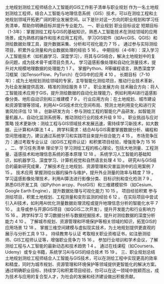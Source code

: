 土地规划测绘工程师结合人工智能的GIS工作影子清单与职业规划
作为一名土地规划测绘工程师，结合人工智能与地理信息系统（GIS）技术，可以在测绘工程和土地规划领域开拓更广阔的职业发展空间。以下是针对这一方向的职业规划和学习任务清单，帮助你明确目标并提升专业能力。
一、职业规划
职业目标设定
短期目标（1-3年）：掌握测绘工程与GIS的基础知识，熟悉人工智能技术在测绘领域的应用场景，成为熟练的操作和技术应用工程师。 
学习GIS软件（如ArcGIS、QGIS）和测绘数据处理工具，提升数据采集、分析和可视化能力⁠⁣ ⁠⁣7⁠⁣ ⁠⁣15 。
通过参与实际测绘项目，积累外业测量和内业数据处理的经验⁠⁣ ⁠⁣5⁠⁣ ⁠⁣16 。
中期目标（4-6年）：深入学习人工智能技术（如机器学习、深度学习），将其与GIS结合，解决土地规划中的复杂问题，成为技术骨干或项目负责人。 
学习遥感影像处理和自动化测量技术，提升对大规模地理数据的处理能力⁠⁣ ⁠⁣1⁠⁣ ⁠⁣7 。
掌握Python、R等编程语言，熟悉深度学习框架（如TensorFlow、PyTorch）在GIS中的应用⁠⁣ ⁠⁣4⁠⁣ ⁠⁣10 。
长期目标（7-10年）：成为土地规划测绘领域的专家，主导智能化测绘项目，推动行业技术革新，为社会发展提供高效、精准的测绘服务⁠⁣ ⁠⁣8⁠⁣ ⁠⁣17 。
职业发展方向
技术融合方向：将人工智能技术应用于GIS，提升测绘数据的自动化处理能力，例如利用AI进行遥感影像分类、地形自动识别和三维建模⁠⁣ ⁠⁣7⁠⁣ ⁠⁣9 。
行业应用方向：在土地规划、城市建设和资源管理等领域，利用AI+GIS技术优化空间布局、预测土地利用变化和进行灾害风险评估⁠⁣ ⁠⁣12⁠⁣ ⁠⁣18 。
创新研发方向：参与测绘工程的智能化产品研发，如智能测量机器人、自动化监测系统等，推动测绘行业的技术升级⁠⁣ ⁠⁣9⁠⁣ ⁠⁣10 。
职业挑战与应对策略
技术更新快：测绘工程与GIS领域技术发展迅速，需持续学习新技术，如大数据、云计算和AI算法⁠⁣ ⁠⁣1⁠⁣ ⁠⁣4 。
跨学科需求：结合AI与GIS需要掌握数据分析、编程和空间思维能力，建议通过系统学习和实践项目来提升综合能力⁠⁣ ⁠⁣4⁠⁣ ⁠⁣15 。
市场竞争压力：通过考取专业认证（如GIS工程师认证）和积累项目经验，增强竞争力⁠⁣ ⁠⁣15⁠⁣ ⁠⁣16 。
二、学习任务清单
理论学习
学习测绘工程的核心理论，包括大地测量、工程测量、遥感技术和地理信息系统的基本原理⁠⁣ ⁠⁣12⁠⁣ ⁠⁣18 。
系统学习人工智能的基础知识，如机器学习、深度学习、计算机视觉和自然语言处理⁠⁣ ⁠⁣4⁠⁣ ⁠⁣10 。
研究AI与GIS结合的最新研究成果，了解技术在土地规划、资源管理和灾害监测中的应用案例⁠⁣ ⁠⁣7⁠⁣ ⁠⁣15 。
技术应用
掌握测绘仪器的操作与维护，提升外业测量的效率与精度⁠⁣ ⁠⁣7⁠⁣ ⁠⁣19 。
学习遥感影像处理技术，利用AI算法进行影像分类、目标识别和变化检测⁠⁣ ⁠⁣7⁠⁣ ⁠⁣9 。
熟悉GIS开发工具（如Python arcpy、PostGIS）和三维建模软件（如Cesium、Google Earth Engine），提升数据处理与可视化能力⁠⁣ ⁠⁣10⁠⁣ ⁠⁣15 。
项目经验积累
参与测绘项目，积累土地规划、工程测量和变形监测的经验⁠⁣ ⁠⁣6⁠⁣ ⁠⁣12 。
在实际项目中尝试引入AI技术，如利用AI优化测量数据处理流程或提升地理信息分析的智能化水平⁠⁣ ⁠⁣7⁠⁣ ⁠⁣10 。
主导或参与开源GIS项目（如QGIS二次开发），提升开发能力和行业影响力⁠⁣ ⁠⁣15⁠⁣ ⁠⁣16 。
跨学科学习
学习数据分析与数据挖掘技术，提升对测绘数据的深度分析能力⁠⁣ ⁠⁣4⁠⁣ ⁠⁣10 。
了解城市规划、资源管理和环境保护等相关领域的知识，拓宽GIS的应用场景⁠⁣ ⁠⁣12⁠⁣ ⁠⁣18 。
掌握三维空间建模与虚拟现实技术，为土地规划提供更直观的展示与分析工具⁠⁣ ⁠⁣9⁠⁣ ⁠⁣13 。
持续教育与认证
考取相关职业资格证书，如注册测绘师、GIS工程师认证等，增强职业竞争力⁠⁣ ⁠⁣15⁠⁣ ⁠⁣16 。
参加行业培训和学术会议，了解测绘工程与人工智能的最新动态和技术趋势⁠⁣ ⁠⁣1⁠⁣ ⁠⁣4 。
通过在线课程（如Coursera、 Udemy）或专业书籍，系统学习AI与GIS的结合技术⁠⁣ ⁠⁣15⁠⁣ ⁠⁣19 。
三、职业规划总结
土地规划测绘工程师结合人工智能与GIS技术，可以在测绘工程中实现更高的效率和精度，同时为城市规划、资源管理和环境保护等领域提供更智能化的解决方案。通过明确职业目标、持续学习和积累项目经验，你可以在这一领域中脱颖而出，成为技术与应用的复合型人才，为社会的发展和经济建设做出积极贡献。